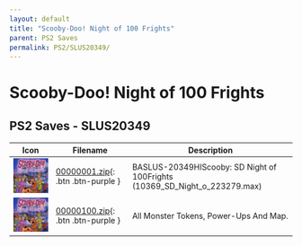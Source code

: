 ```yaml
---
layout: default
title: "Scooby-Doo! Night of 100 Frights"
parent: PS2 Saves
permalink: PS2/SLUS20349/
---
```

# Scooby-Doo! Night of 100 Frights

## PS2 Saves - SLUS20349

| Icon | Filename | Description |
|------|----------|-------------|
| ![Scooby-Doo! Night of 100 Frights](icon0.png) | [00000001.zip](00000001.zip){: .btn .btn-purple } | BASLUS-20349HIScooby: SD Night of 100Frights (10369_SD_Night_o_223279.max) |
| ![Scooby-Doo! Night of 100 Frights](icon0.png) | [00000100.zip](00000100.zip){: .btn .btn-purple } | All Monster Tokens, Power-Ups And Map. |
